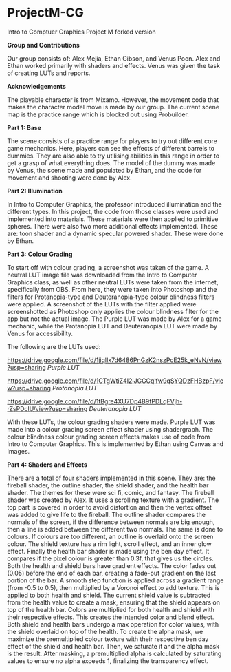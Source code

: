 # ProjectM-CG
 Intro to Comptuer Graphics Project M forked version

 **Group and Contributions**


 Our group consists of: Alex Mejia, Ethan Gibson, and Venus Poon. Alex and Ethan worked primarily with shaders and effects. Venus was given the task of creating LUTs and reports.


 **Acknowledgements**


 The playable character is from Mixamo. However, the movement code that makes the character model move is made by our group. The current scene map is the practice range which is blocked out using Probuilder.


 **Part 1: Base**


 The scene consists of a practice range for players to try out different core game mechanics. Here, players can see the effects of different barrels to dummies. They are also able to try utilising abilities in this range in order to get a grasp of what everything does. The model of the dummy was made by Venus, the scene made and populated by Ethan, and the code for movement and shooting were done by Alex.


 **Part 2: Illumination**


 In Intro to Computer Graphics, the professor introduced illumination and the different types. In this project, the code from those classes were used and implemented into materials. These materials were then applied to primitive spheres. There were also two more additional effects implemented. These are: toon shader and a dynamic specular powered shader. These were done by Ethan.


 **Part 3: Colour Grading**


 To start off with colour grading, a screenshot was taken of the game. A neutral LUT image file was downloaded from the Intro to Computer Graphics class, as well as other neutral LUTs were taken from the internet, specifically from OBS.  From here, they were taken into Photoshop and the filters for Protanopia-type and Deuteranopia-type colour blindness filters were applied. A screenshot of the LUTs with the filter applied were screenshotted as Photoshop only applies the colour blindness filter for the app but not the actual image. The Purple LUT was made by Alex for a game mechanic, while the Protanopia LUT and Deuteranopia LUT were made by Venus for accessibility.


 The following are the LUTs used:

 https://drive.google.com/file/d/1jiqlIx7d6486PnGzK2nszPcE25k_eNvN/view?usp=sharing 
 *Purple LUT*



 https://drive.google.com/file/d/1CTgWtiZ4I2iJGGCqlfw9qSYQDzFHBzpF/view?usp=sharing 
 *Protanopia LUT*



 https://drive.google.com/file/d/1tBgre4XU7Dp4B9fPDLqFVjh-rZsPDclU/view?usp=sharing 
 *Deuteranopia LUT*

 With these LUTs, the colour grading shaders were made. Purple LUT was made into a colour grading screen effect shader using shadergraph. The colour blindness colour grading screen effects makes use of code from Intro to Computer Graphics. This is implemented by Ethan using Canvas and Images.

 **Part 4: Shaders and Effects**


 There are a total of four shaders implemented in this scene. They are: the fireball shader, the outline shader, the shield shader, and the health bar shader. The themes for these were sci fi, comic, and fantasy. The fireball shader was created by Alex. It uses a scrolling texture with a gradient. The top part is covered in order to avoid distortion and then the vertex offset was added to give life to the fireball. The outline shader compares the normals of the screen, if the difference between normals are big enough, then a line is added between the different two normals. The same is done to colours. If colours are too different, an outline is overlaid onto the screen colour. The shield texture has a rim light, scroll effect, and an inner glow effect. Finally the health bar shader is made using the ben day effect. It compares if the pixel colour is greater than 0.3f, that gives us the circles. Both the health and shield bars have gradient effects. The color fades out (0.05) before the end of each bar, creating a fade-out gradient on the last portion of the bar. A smooth step function is applied across a gradient range (from -0.5 to 0.5), then multiplied by a Voronoi effect to add texture. This is applied to both health and shield. The current shield value is subtracted from the health value to create a mask, ensuring that the shield appears on top of the health bar. Colors are multiplied for both health and shield with their respective effects. This creates the intended color and blend effect. Both shield and health bars undergo a max operation for color values, with the shield overlaid on top of the health. To create the alpha mask, we maximize the premultiplied colour texture with their respective ben day effect of the shield and health bar. Then, we saturate it and the alpha mask is the result. After masking, a premultiplied alpha is calculated by saturating values to ensure no alpha exceeds 1, finalizing the transparency effect.
